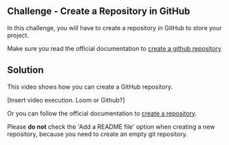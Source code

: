 ## Challenge - Create a Repository in GitHub

In this challenge, you will have to create a repository in GitHub to store your project.

Make sure you read the official documentation to [create a github repository](https://docs.github.com/en/repositories/creating-and-managing-repositories/quickstart-for-repositories)

## Solution

This video shows how you can create a GitHub repository.

[Insert video execution. Loom or Github?]

Or you can follow the official documentation to [create a repository](https://docs.github.com/en/repositories/creating-and-managing-repositories/quickstart-for-repositories).

Please __do not__ check the 'Add a README file' option when creating a new repository, because you need to create an empty git repository.